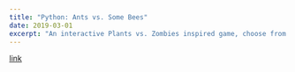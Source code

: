 ```yaml
---
title: "Python: Ants vs. Some Bees"
date: 2019-03-01
excerpt: "An interactive Plants vs. Zombies inspired game, choose from your arsenal of fighter ants to destroy the trecherous bees!"
---
```


[link](https://github.com/poptropicaman52/ants)